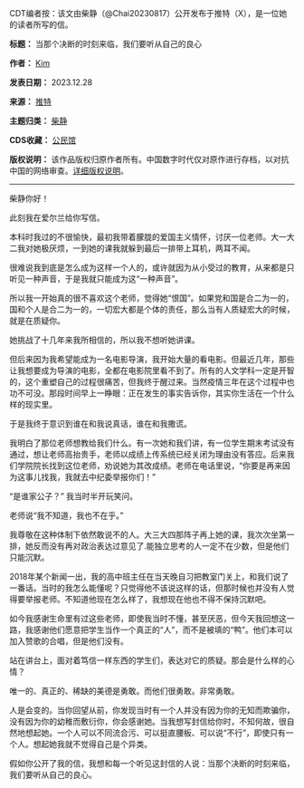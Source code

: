 CDT编者按：该文由柴静（@Chai20230817）公开发布于推特（X），是一位她的读者所写的信。




**标题：** 当那个决断的时刻来临，我们要听从自己的良心  

**作者：** [Kim](https://chinadigitaltimes.net/space/柴静)  

**发表日期：** 2023.12.28  

**来源：** [推特](https://x.com/chai20230817/status/1739924524291047851?s=12)  

**主题归类：** [柴静](https://chinadigitaltimes.net/space/柴静)  

**CDS收藏：** [公民馆](https://chinadigitaltimes.net/space/%E5%85%AC%E6%B0%91%E9%A6%86)  

**版权说明：** 该作品版权归原作者所有。中国数字时代仅对原作进行存档，以对抗中国的网络审查。[详细版权说明](https://chinadigitaltimes.net/chinese/copyright)。




---


柴静你好！


此刻我在爱尔兰给你写信。


本科时我过的不很愉快，最初我带着朦胧的爱国主义情怀，讨厌一位老师。大一大二我对她极厌烦，一到她的课我就躲到最后一排带上耳机，两耳不闻。


很难说我到底是怎么成为这样一个人的，或许就因为从小受过的教育，从来都是只听见一种声音，于是我就只能成为这“一种声音”。


所以我一开始真的很不喜欢这个老师，觉得她“恨国”。如果党和国是合二为一的，国和个人是合二为一的，一切宏大都是个体的责任，那么当有人质疑宏大的时候，就是在质疑你。


她挑战了十几年来我所相信的，所以我不想听她讲课。


但后来因为我希望能成为一名电影导演，我开始大量的看电影。但最近几年，那些让我想要成为导演的电影，全都在电影院里看不到了。所有的人文学科一定是开智的，这个重塑自己的过程很痛苦，但我终于醒过来。当然疫情三年在这个过程中也功不可没。那段时间早上一睁眼：正在发生的事实告诉你，其实你生活在一个什么样的现实里。


于是我终于意识到谁在和我说真话，谁在和我撒谎。


我明白了那位老师想教给我们什么。有一次她和我们讲，有一位学生期末考试没有通过，想让老师高抬贵手，老师以成绩上传系统已经关闭为理由没有答应。后来我们学院院长找到这位老师，劝说她为其改成绩。老师在电话里说，“你要是再来因为这事儿找我，我就去中纪委举报你们！”


“是谁家公子？” 我当时半开玩笑问。


老师说“我不知道，我也不在乎。”


我尊敬在这种体制下依然敢说不的人。大三大四那阵子再上她的课，我次次坐第一排，她反而没有再对政治表达过意见了.能独立思考的人一定不在少数，但是他们只能沉默。


2018年某个新闻一出，我的高中班主任在当天晚自习把教室门关上，和我们说了一番话。当时的我怎么能懂呢？只觉得他不该说这样的话，但那时候也并没有人觉得要举报老师。不知道他现在怎么样了，我想现在他也不得不保持沉默吧。


如今我感谢生命里有过这些老师，即使我当时不懂，甚至厌恶，但今天我回想这一路，我感谢他们愿意把学生当作一个真正的“人”，而不是被填的“鸭”。他们本可以加入赞歌的合唱，但是他们没有。


站在讲台上，面对着笃信一样东西的学生们，表达对它的质疑。那会是什么样的心情？


唯一的、真正的、稀缺的美德是勇敢。而他们很勇敢。非常勇敢。


人是会变的。当你回望从前，你发现当时有一个人并没有因为你的无知而欺骗你，没有因为你的幼稚而敷衍你，你会感谢她。当我想写封信给你时，不知何故，很自然地想起她。一个人可以不同流合污、可以挺直腰板、可以说“不行”，即使只有一个人。想起她我就不觉得自己是个异类。


假如你公开了我的信，我想和每一个听见这封信的人说：当那个决断的时刻来临，我们要听从自己的良心。


